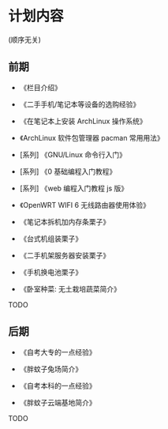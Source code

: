 # 计划内容

(顺序无关)


## 前期

+ 《栏目介绍》

+ 《二手手机/笔记本等设备的选购经验》

+ 《在笔记本上安装 ArchLinux 操作系统》

+ 《ArchLinux 软件包管理器 pacman 常用用法》

+ [系列] 《GNU/Linux 命令行入门》

+ [系列] 《0 基础编程入门教程》

+ [系列] 《web 编程入门教程 js 版》

+ 《OpenWRT WIFI 6 无线路由器使用体验》

+ 《笔记本拆机加内存条栗子》

+ 《台式机组装栗子》

+ 《二手机架服务器安装栗子》

+ 《手机换电池栗子》

+ 《卧室种菜: 无土栽培蔬菜简介》

TODO


## 后期

+ 《自考大专的一点经验》

+ 《胖蚊子兔场简介》

+ 《自考本科的一点经验》

+ 《胖蚊子云端基地简介》

TODO
